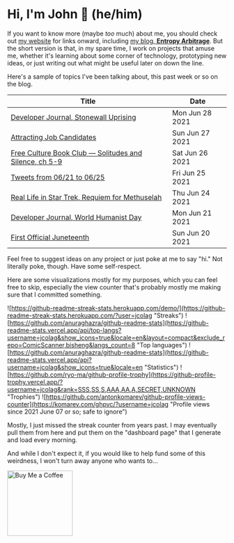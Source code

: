 # Hi, I'm John 👋 (he/him)

If you want to know more (maybe *too* much) about me, you should check out [my website](https://john.colagioia.net/) for links onward, including [my blog, **Entropy Arbitrage**](https://john.colagioia.net/blog).  But the short version is that, in my spare time, I work on projects that amuse me, whether it's learning about some corner of technology, prototyping new ideas, or just writing out what might be useful later on down the line.

Here's a sample of topics I've been talking about, this past week or so on the blog.

|Title|Date|
|-----|-------|
|[Developer Journal, Stonewall Uprising](https://john.colagioia.net/blog/2021/06/28/stonewall.html)|Mon Jun 28 2021|
|[Attracting Job Candidates](https://john.colagioia.net/blog/2021/06/27/hiring.html)|Sun Jun 27 2021|
|[Free Culture Book Club — Solitudes and Silence, ch 5-9](https://john.colagioia.net/blog/2021/06/26/solitudes2.html)|Sat Jun 26 2021|
|[Tweets from 06/21 to 06/25](https://john.colagioia.net/blog/media/2021/06/25/week.html)|Fri Jun 25 2021|
|[Real Life in Star Trek, Requiem for Methuselah](https://john.colagioia.net/blog/2021/06/24/methuselah.html)|Thu Jun 24 2021|
|[Developer Journal, World Humanist Day](https://john.colagioia.net/blog/2021/06/21/humanist.html)|Mon Jun 21 2021|
|[First Official Juneteenth](https://john.colagioia.net/blog/2021/06/20/juneteenth.html)|Sun Jun 20 2021|

Feel free to suggest ideas on any project or just poke at me to say "hi." Not literally poke, though. Have some self-respect.

Here are some visualizations mostly for my purposes, which you can feel free to skip, especially the view counter that's probably mostly me making sure that I committed something.

![https://github-readme-streak-stats.herokuapp.com/demo/](https://github-readme-streak-stats.herokuapp.com/?user=jcolag "Streaks")
![https://github.com/anuraghazra/github-readme-stats](https://github-readme-stats.vercel.app/api/top-langs?username=jcolag&show_icons=true&locale=en&layout=compact&exclude_repo=ComicScanner,bisheng&langs_count=8 "Top languages")
![https://github.com/anuraghazra/github-readme-stats](https://github-readme-stats.vercel.app/api?username=jcolag&show_icons=true&locale=en "Statistics")
![https://github.com/ryo-ma/github-profile-trophy](https://github-profile-trophy.vercel.app/?username=jcolag&rank=SSS,SS,S,AAA,AA,A,SECRET,UNKNOWN "Trophies")
![https://github.com/antonkomarev/github-profile-views-counter](https://komarev.com/ghpvc/?username=jcolag "Profile views since 2021 June 07 or so; safe to ignore")

Mostly, I just missed the streak counter from years past.  I may eventually pull them from here and put them on the "dashboard page" that I generate and load every morning.

And while I don't expect it, if you would like to help fund some of this weirdness, I won't turn away anyone who wants to...

[<img src="https://cdn.buymeacoffee.com/buttons/v2/default-yellow.png" alt="Buy Me a Coffee" width="150px"/>](https://www.buymeacoffee.com/jcolag)
